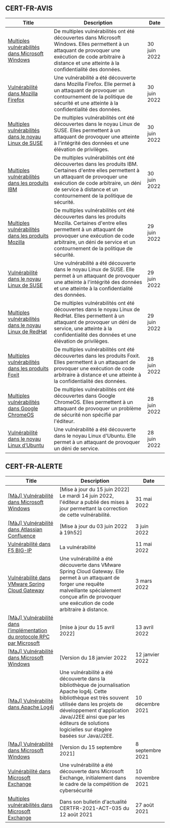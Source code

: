 
## CERT-FR-AVIS
|Title|Description|Date|
|---|---|---|
| [Multiples vulnérabilités dans Microsoft Windows](https://www.cert.ssi.gouv.fr/avis/CERTFR-2022-AVI-594/) | De multiples vulnérabilités ont été découvertes dans Microsoft Windows. Elles permettent à un attaquant de provoquer une exécution de code arbitraire à distance et une atteinte à la confidentialité des données. | 30 juin 2022 |
| [Vulnérabilité dans Mozilla Firefox](https://www.cert.ssi.gouv.fr/avis/CERTFR-2022-AVI-593/) | Une vulnérabilité a été découverte dans Mozilla Firefox. Elle permet à un attaquant de provoquer un contournement de la politique de sécurité et une atteinte à la confidentialité des données. | 30 juin 2022 |
| [Multiples vulnérabilités dans le noyau Linux de SUSE](https://www.cert.ssi.gouv.fr/avis/CERTFR-2022-AVI-592/) | De multiples vulnérabilités ont été découvertes dans le noyau Linux de SUSE. Elles permettent à un attaquant de provoquer une atteinte à l'intégrité des données et une élévation de privilèges. | 30 juin 2022 |
| [Multiples vulnérabilités dans les produits IBM](https://www.cert.ssi.gouv.fr/avis/CERTFR-2022-AVI-591/) | De multiples vulnérabilités ont été découvertes dans les produits IBM. Certaines d'entre elles permettent à un attaquant de provoquer une exécution de code arbitraire, un déni de service à distance et un contournement de la politique de sécurité. | 30 juin 2022 |
| [Multiples vulnérabilités dans les produits Mozilla](https://www.cert.ssi.gouv.fr/avis/CERTFR-2022-AVI-590/) | De multiples vulnérabilités ont été découvertes dans les produits Mozilla. Certaines d'entre elles permettent à un attaquant de provoquer une exécution de code arbitraire, un déni de service et un contournement de la politique de sécurité. | 29 juin 2022 |
| [Vulnérabilité dans le noyau Linux de SUSE](https://www.cert.ssi.gouv.fr/avis/CERTFR-2022-AVI-589/) | Une vulnérabilité a été découverte dans le noyau Linux de SUSE. Elle permet à un attaquant de provoquer une atteinte à l'intégrité des données et une atteinte à la confidentialité des données. | 29 juin 2022 |
| [Multiples vulnérabilités dans le noyau Linux de RedHat](https://www.cert.ssi.gouv.fr/avis/CERTFR-2022-AVI-588/) | De multiples vulnérabilités ont été découvertes dans le noyau Linux de RedHat. Elles permettent à un attaquant de provoquer un déni de service, une atteinte à la confidentialité des données et une élévation de privilèges. | 29 juin 2022 |
| [Multiples vulnérabilités dans les produits Foxit](https://www.cert.ssi.gouv.fr/avis/CERTFR-2022-AVI-587/) | De multiples vulnérabilités ont été découvertes dans les produits Foxit. Elles permettent à un attaquant de provoquer une exécution de code arbitraire à distance et une atteinte à la confidentialité des données. | 28 juin 2022 |
| [Multiples vulnérabilités dans Google ChromeOS](https://www.cert.ssi.gouv.fr/avis/CERTFR-2022-AVI-586/) | De multiples vulnérabilités ont été découvertes dans Google ChromeOS. Elles permettent à un attaquant de provoquer un problème de sécurité non spécifié par l'éditeur. | 28 juin 2022 |
| [Vulnérabilité dans le noyau Linux d’Ubuntu](https://www.cert.ssi.gouv.fr/avis/CERTFR-2022-AVI-585/) | Une vulnérabilité a été découverte dans le noyau Linux d'Ubuntu. Elle permet à un attaquant de provoquer un déni de service. | 28 juin 2022 |
## CERT-FR-ALERTE
|Title|Description|Date|
|---|---|---|
| [[MàJ] Vulnérabilité dans Microsoft Windows](https://www.cert.ssi.gouv.fr/alerte/CERTFR-2022-ALE-005/) | [Mise à jour du 15 juin 2022] Le mardi 14 juin 2022, l'éditeur a publié des mises à jour permettant la correction de cette vulnérabilité.  | 31 mai 2022 |
| [[MàJ] Vulnérabilité dans Atlassian Confluence](https://www.cert.ssi.gouv.fr/alerte/CERTFR-2022-ALE-006/) | [Mise à jour du 03 juin 2022 à 19h52] | 3 juin 2022 |
| [Vulnérabilité dans F5 BIG-IP](https://www.cert.ssi.gouv.fr/alerte/CERTFR-2022-ALE-004/) | La vulnérabilité  | 11 mai 2022 |
| [Vulnérabilité dans VMware Spring Cloud Gateway](https://www.cert.ssi.gouv.fr/alerte/CERTFR-2022-ALE-002/) | Une vulnérabilité a été découverte dans VMware Spring Cloud Gateway. Elle permet à un attaquant de forger une requête malveillante spécialement conçue afin de provoquer une exécution de code arbitraire à distance. | 3 mars 2022 |
| [[MàJ] Vulnérabilité dans l’implémentation du protocole RPC par Microsoft](https://www.cert.ssi.gouv.fr/alerte/CERTFR-2022-ALE-003/) | [mise à jour du 15 avril 2022] | 13 avril 2022 |
| [[MaJ] Vulnérabilité dans Microsoft Windows](https://www.cert.ssi.gouv.fr/alerte/CERTFR-2022-ALE-001/) | [Version du 18 janvier 2022 | 12 janvier 2022 |
| [[MaJ] Vulnérabilité dans Apache Log4j](https://www.cert.ssi.gouv.fr/alerte/CERTFR-2021-ALE-022/) | Une vulnérabilité a été découverte dans la bibliothèque de journalisation Apache log4j. Cette bibliothèque est très souvent utilisée dans les projets de développement d'application Java/J2EE ainsi que par les éditeurs de solutions logicielles sur étagère basées sur Java/J2EE. | 10 décembre 2021 |
| [[MaJ] Vulnérabilité dans Microsoft Windows](https://www.cert.ssi.gouv.fr/alerte/CERTFR-2021-ALE-019/) | [Version du 15 septembre 2021] | 8 septembre 2021 |
| [Vulnérabilité dans Microsoft Exchange](https://www.cert.ssi.gouv.fr/alerte/CERTFR-2021-ALE-021/) | Une vulnérabilité a été découverte dans Microsoft Exchange, initialement dans le cadre de la compétition de cybersécurité  | 10 novembre 2021 |
| [Multiples vulnérabilités dans Microsoft Exchange](https://www.cert.ssi.gouv.fr/alerte/CERTFR-2021-ALE-017/) | Dans son bulletin d'actualité CERTFR-2021-ACT-035 du 12 août 2021  | 27 août 2021 |
